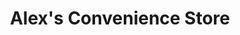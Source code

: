 ---
title: "Alex's Convenience Store"
url: /chelsea-heights/alexs-convenience-store/
shop: convenience
---